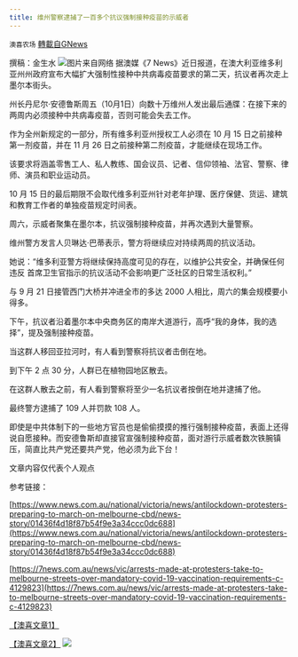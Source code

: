 ```yaml
---
title: 维州警察逮捕了一百多个抗议强制接种疫苗的示威者
---
```

`澳喜农场` [轉載自GNews](https://gnews.org/zh-hans/1570647/)

撰稿：金生水
![](https://assets.gnews.org/wp-content/uploads/2021/10/205.png)图片来自网络
据澳媒《7 News》近日报道，在澳大利亚维多利亚州州政府宣布大幅扩大强制性接种中共病毒疫苗要求的第二天，抗议者再次走上墨尔本街头。

州长丹尼尔·安德鲁斯周五（10月1日）向数十万维州人发出最后通牒：在接下来的两周内必须接种中共病毒疫苗，否则可能会失去工作。

作为全州新规定的一部分，所有维多利亚州授权工人必须在 10 月 15 日之前接种第一剂疫苗，并在 11 月 26 日之前接种第二剂疫苗，才能继续在现场工作。

该要求将涵盖零售工人、私人教练、国会议员、记者、信仰领袖、法官、警察、律师、演员和职业运动员。

10 月 15 日的最后期限不会取代维多利亚州针对老年护理、医疗保健、货运、建筑和教育工作者的单独疫苗规定时间表。

周六，示威者聚集在墨尔本，抗议强制接种疫苗，并再次遇到大量警察。

维州警方发言人贝琳达·巴蒂表示，警方将继续应对持续两周的抗议活动。

她说：“维多利亚警方将继续保持高度可见的存在，以维护公共安全，并确保任何违反 首席卫生官指示的抗议活动不会影响更广泛社区的日常生活权利。”

与 9 月 21 日接管西门大桥并冲进全市的多达 2000 人相比，周六的集会规模要小得多。

下午，抗议者沿着墨尔本中央商务区的南岸大道游行，高呼“我的身体，我的选择”，提及强制接种疫苗。

当这群人移回亚拉河时，有人看到警察将抗议者击倒在地。

到下午 2 点 30 分，人群已在植物园地区散去。

在这群人散去之前，有人看到警察将至少一名抗议者按倒在地并逮捕了他。

最终警方逮捕了 109 人并罚款 108 人。

即使是中共体制下的一些地方官员也是偷偷摸摸的推行强制接种疫苗，表面上还得说自愿接种。而安德鲁斯却直接官宣强制接种疫苗，面对游行示威者数次铁腕镇压，简直比共产党还要共产党，他必须为此下台！

文章内容仅代表个人观点

参考链接：

[https://www.news.com.au/national/victoria/news/antilockdown-protesters-preparing-to-march-on-melbourne-cbd/news-story/01436f4d18f87b54f9e3a34ccc0dc688](https://www.news.com.au/national/victoria/news/antilockdown-protesters-preparing-to-march-on-melbourne-cbd/news-story/01436f4d18f87b54f9e3a34ccc0dc688)

[https://7news.com.au/news/vic/arrests-made-at-protesters-take-to-melbourne-streets-over-mandatory-covid-19-vaccination-requirements-c-4129823](https://7news.com.au/news/vic/arrests-made-at-protesters-take-to-melbourne-streets-over-mandatory-covid-19-vaccination-requirements-c-4129823)

[【澳喜文章1】](https://gnews.org/zh-hans/author/aujenny/)

[【澳喜文章2】](https://gnews.org/zh-hans/author/himalaya-australia/)
![](https://assets.gnews.org/wp-content/uploads/2021/10/澳喜图标2-1.jpg)
